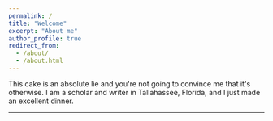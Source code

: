 ```yaml
---
permalink: /
title: "Welcome"
excerpt: "About me"
author_profile: true
redirect_from: 
  - /about/
  - /about.html
---
```


This cake is an absolute lie and you're not going to convince me that it's otherwise.
I am a scholar and writer in Tallahassee, Florida, and I just made an excellent dinner.

---
